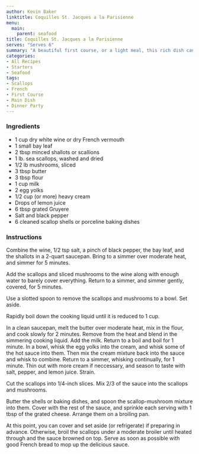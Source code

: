 ```yaml
---
author: Kevin Baker
linktitle: Coquilles St. Jacques a la Parisienne 
menu:
  main:
    parent: seafood
title: Coquilles St. Jacques a la Parisienne 
serves: "Serves 6"
summary: "A beautiful first course, or a light meal, this rich dish can be prepared ahead of time and gratineed just before serving."
categories:
- All Recipes
- Starters
- Seafood
tags:
- Scallops
- French
- First Course
- Main Dish
- Dinner Party
---
```

### Ingredients

<div class="ingredient-list">

* 1 cup dry white wine or dry French vermouth  
* 1 small bay leaf 
* 2 tbsp minced shallots or scallions 
* 1 lb. sea scallops, washed and dried 
* 1/2 lb mushrooms, sliced 
* 3 tbsp butter
* 3 tbsp flour 
* 1 cup milk 
* 2 egg yolks  
* 1/2 cup (or more) heavy cream
* Drops of lemon juice 
* 6 tbsp grated Gruyere  
* Salt and black pepper
* 6 cleaned scallop shells or porceline baking dishes

</div>

### Instructions
Combine the wine, 1/2 tsp salt, a pinch of black pepper, the bay leaf, and the shallots in a 2-quart saucepan. Bring to a simmer over moderate heat, and simmer for 5 minutes.

Add the scallops and sliced mushrooms to the wine along with enough water to barely cover everything. Return to a simmer, and simmer gently, covered, for 5 minutes.

Use a slotted spoon to remove the scallops and mushrooms to a bowl. Set aside.

Rapidly boil down the cooking liquid until it is reduced to 1 cup.

In a clean saucepan, melt the butter over moderate heat, mix in the flour, and cook slowly for 2 minutes. Remove from the heat and blend in the simmering cooking liquid. Add the milk.  Return to a boil and boil for 1 minute.  In a bowl, whisk the egg yolks into the cream, and whisk some of the hot sauce into them. Then mix the cream mixture back into the sauce and whisk to combine. Return to a simmer, whisking continually, for 1 minute.  Thin out with more cream if neccessary, and season to taste with salt, pepper, and lemon juice.  Strain.

Cut the scallops into 1/4-inch slices. Mix 2/3 of the sauce into the scallops and mushrooms.

Butter the shells or baking dishes, and spoon the scallop-mushroom mixture into them. Cover with the rest of the sauce, and sprinkle each serving with 1 tbsp of the grated cheese.  Arrange them on a broiling pan.

At this point, you can cover and set aside (or refrigerate) if preparing in advance. Otherwise, broil the scallops under a moderate broiler until heated through and the sauce browned on top. Serve as soon as possible with good French bread to mop up the delicious sauce.
